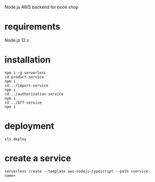 Node.js AWS backend for book shop

# requirements

Node.js 12.x

# installation
```
npm i -g serverless
cd product-service
npm i 
cd ../import-service
npm i
cd ../authorization-service
npm i
cd ../bff-service
npm i
```

# deployment

```
sls deploy
```

# create a service

```
serverless create --template aws-nodejs-typescript --path <service-name>
```
